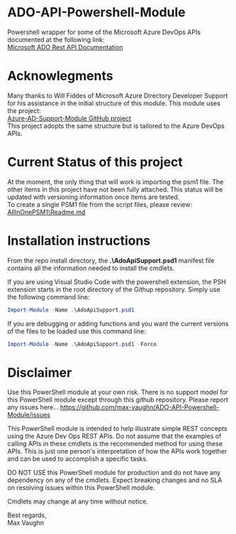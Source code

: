 # ADO-API-Powershell-Module
Powershell wrapper for some of the Microsoft Azure DevOps APIs documented at the following link:  
[Microsoft ADO Rest API Documentation](https://learn.microsoft.com/en-us/rest/api/azure/devops/graph/?view=azure-devops-rest-6.0)

# Acknowlegments
Many thanks to Will Fiddes of Microsoft Azure Directory Developer Support for his assistance in the initial structure of this module.  This module uses the project:  
[Azure-AD-Support-Module GitHub project](https://github.com/ms-willfid/Azure-AD-Support-PowerShell-Module)  
This project adopts the same structure but is tailored to the Azure DevOps APIs.

# Current Status of this project
At the moment, the only thing that will work is importing the psm1 file.  The other items in this project have not been fully attached.  This status will be updated with versioning information once items are tested.  
To create a single PSM1 file from the script files, please review:  
[AllInOnePSM1\\Readme.md](https://github.com/max-vaughn/ADO-API-Powershell-Module/blob/main/AllInOnePSM1/Readme.md)

# Installation instructions  
From the repo install directory, the **.\AdoApiSupport.psd1** manifest file contains all the information needed to install the cmdlets.

If you are using  Visual Studio Code with the powershell extension, the PSH extension starts in the root directory of the Githup repository.  Simply use the following command line:  
```Powershell
Import-Module -Name .\AdoApiSupport.psd1
```

If you are debugging or adding functions and you want the current versions of the files to be loaded use this command line:  
```Powershell
Import-Module -Name .\AdoApiSupport.psd1 -Force
```
# Disclaimer

Use this PowerShell module at your own risk. There is no support model for this PowerShell module except through this github repository. Please report any issues here... 
https://github.com/max-vaughn/ADO-API-Powershell-Module/issues

This PowerShell module is intended to help illustrate simple REST concepts using the Azure Dev Ops REST APIs.  Do not assume that the examples of calling APIs in these cmdlets is the recommended method for using these APIs.  This is just one person's interpretation of how the APIs work together and can be used to accomplish a specific tasks.

DO NOT USE this PowerShell module for production and do not have any dependency on any of the cmdlets. Expect breaking changes and no SLA on resolving issues within this PowerShell module.

Cmdlets may change at any time without notice.

Best regards,  
Max Vaughn
